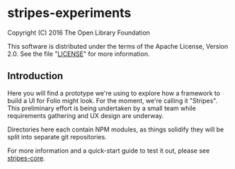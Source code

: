 # stripes-experiments

Copyright (C) 2016 The Open Library Foundation

This software is distributed under the terms of the Apache License,
Version 2.0. See the file "[LICENSE](LICENSE)" for more information.

## Introduction

Here you will find a prototype we're using to explore how a framework to build a UI for Folio might look. For the moment, we're calling it "Stripes". This preliminary effort is being undertaken by a small team while requirements gathering and UX design are underway.

Directories here each contain NPM modules, as things solidify they will be split into separate git repositories.

For more information and a quick-start guide to test it out, please see [stripes-core](stripes-core).
